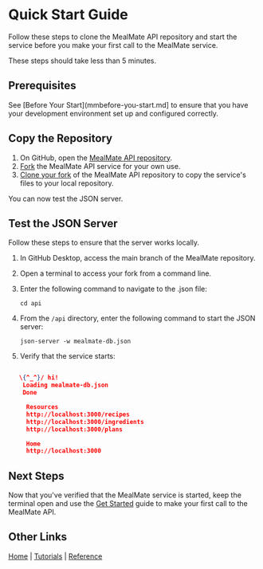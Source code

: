 # Quick Start Guide

Follow these steps to clone the MealMate API repository and start the service before you make your first call to the MealMate service.

These steps should take less than 5 minutes.

## Prerequisites

See [Before Your Start](mmbefore-you-start.md] to ensure that you have your development environment set up and configured correctly.

## Copy the Repository

1. On GitHub, open the [MealMate API repository](index.md).
2. [Fork](https://docs.github.com/en/pull-requests/collaborating-with-pull-requests/working-with-forks/fork-a-repo#forking-a-repository) the MealMate API service for your own use.
3. [Clone your fork](https://docs.github.com/en/pull-requests/collaborating-with-pull-requests/working-with-forks/fork-a-repo#cloning-your-forked-repository) of the MealMate API repository to copy the service's files to your local repository.

You can now test the JSON server.

## Test the JSON Server

Follow these steps to ensure that the server works locally.

1. In GitHub Desktop, access the main branch of the MealMate repository.
2. Open a terminal to access your fork from a command line.
3. Enter the following command to navigate to the .json file:

    ```cd api```
4. From the `/api` directory, enter the following command to start the JSON server:

    ```json-server -w mealmate-db.json```

5. Verify that the service starts:

```json

   \{^_^}/ hi!
    Loading mealmate-db.json
    Done

     Resources
     http://localhost:3000/recipes
     http://localhost:3000/ingredients
     http://localhost:3000/plans

     Home
     http://localhost:3000
```

## Next Steps

Now that you've verified that the MealMate service is started, keep the terminal open and use the [Get Started](mmget-started.md) guide to make your first call to the MealMate API.

## Other Links

[Home](../index.md) | [Tutorials](../mmtutorial.md) | [Reference](../reference/)
